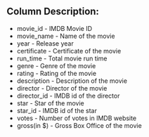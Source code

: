 
## Column Description:

- movie_id - IMDB Movie ID
- movie_name - Name of the movie
- year - Release year
- certificate - Certificate of the movie
- run_time - Total movie run time
- genre - Genre of the movie
- rating - Rating of the movie
- description - Description of the movie
- director - Director of the movie
- director_id - IMDB id of the director
- star - Star of the movie
- star_id - IMDB id of the star
- votes - Number of votes in IMDB website
- gross(in $) - Gross Box Office of the movie
